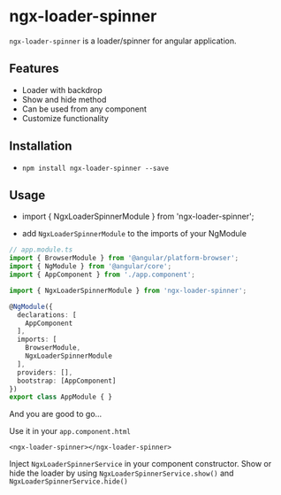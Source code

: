 # ngx-loader-spinner

`ngx-loader-spinner` is a loader/spinner for angular application.

## Features
* Loader with backdrop
* Show and hide method
* Can be used from any component
* Customize functionality

## Installation

* `npm install ngx-loader-spinner --save`

## Usage

* import { NgxLoaderSpinnerModule } from 'ngx-loader-spinner';

* add `NgxLoaderSpinnerModule` to the imports of your NgModule

```ts
// app.module.ts
import { BrowserModule } from '@angular/platform-browser';
import { NgModule } from '@angular/core';
import { AppComponent } from './app.component';

import { NgxLoaderSpinnerModule } from 'ngx-loader-spinner';

@NgModule({
  declarations: [
    AppComponent
  ],
  imports: [
    BrowserModule,
    NgxLoaderSpinnerModule
  ],
  providers: [],
  bootstrap: [AppComponent]
})
export class AppModule { }

```

And you are good to go...

Use it in your `app.component.html`

````
<ngx-loader-spinner></ngx-loader-spinner>

````

Inject `NgxLoaderSpinnerService` in your component constructor.
Show or hide the loader by using `NgxLoaderSpinnerService.show()` and `NgxLoaderSpinnerService.hide()`